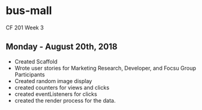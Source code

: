 # bus-mall
CF 201 Week 3

## Monday - August 20th, 2018
 - Created Scaffold
 - Wrote user stories for Marketing Research, Developer, and Focsu Group Participants
 - Created random image display
 - created counters for views and clicks
 - created eventListeners for clicks
 - created the render process for the data.
 